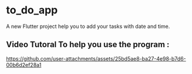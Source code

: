# to_do_app

A new Flutter project help you to add your tasks with date and time.

## Video Tutoral To help you use the program :

https://github.com/user-attachments/assets/25bd5ae8-ba27-4e98-b7d6-00b6d2ef28a1
